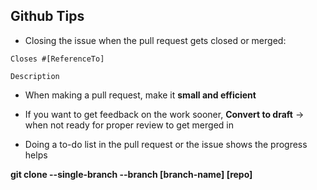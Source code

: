 ## Github Tips

- Closing the issue when the pull request gets closed or merged:

```
Closes #[ReferenceTo]

Description
```

- When making a pull request, make it **small and efficient**

- If you want to get feedback on the work sooner, **Convert to draft** -> when not ready for proper review to get merged in

- Doing a to-do list in the pull request or the issue shows the progress helps

**git clone --single-branch --branch [branch-name] [repo]**
